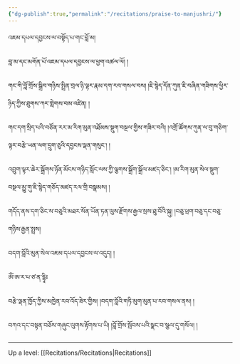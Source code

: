 ```yaml
---
{"dg-publish":true,"permalink":"/recitations/praise-to-manjushri/"}
---
```


འཇམ་དཔལ་དབྱངས་ལ་བསྟོད་པ་གང་བློ་མ།

བླ་མ་དང་མགོན་པོ་འཇམ་དཔལ་དབྱངས་ལ་ཕྱག་འཚལ་ལོ། །

གང་གི་བློ་གྲོས་སྒྲིབ་གཉིས་སྤྲིན་བྲལ་ཉི་ལྟར་རྣམ་དག་རབ་གསལ་བས། །ཇི་སྙེད་དོན་ཀུན་ཇི་བཞིན་གཟིགས་ཕྱིར་ཉིད་ཀྱིས་ཐུགས་ཀར་གླེགས་བམ་འཛིན། །

གང་དག་སྲིད་པའི་བཙོན་རར་མ་རིག་མུན་འཐོམས་སྡུག་བསྔལ་གྱིས་གཟིར་བའི། །འགྲོ་ཚོགས་ཀུན་ལ་བུ་གཅིག་ལྟར་བརྩེ་ཡན་ལག་དྲུག་ཅུའི་དབྱངས་ལྡན་གསུང༌། །

འབྲུག་ལྟར་ཆེར་སྒྲོགས་ཉོན་མོངས་གཉིད་སློང་ལས་ཀྱི་ལྕགས་སྒྲོག་སྒྲོལ་མཛད་ཅིང༌། །མ་རིག་མུན་སེལ་སྡུག་བསྔལ་མྱུ་གུ་ཇི་སྙེད་གཅོད་མཛད་རལ་གྲི་བསྣམས། །

གདོད་ནས་དག་ཅིང་ས་བཅུའི་མཐར་སོན་ཡོན་ཏན་ལུས་རྫོགས་རྒྱལ་སྲས་ཐུ་བོའི་སྐུ། །བཅུ་ཕྲག་བཅུ་དང་བཅུ་གཉིས་རྒྱན་སྤྲས།

བདག་བློའི་མུན་སེལ་འཇམ་དཔལ་དབྱངས་ལ་འདུད། །

ཨོཾ་ཨ་ར་པ་ཙ་ན་དྷཱིཿ

བརྩེ་ལྡན་ཁྱོད་ཀྱིས་མཁྱེན་རབ་འོད་ཟེར་གྱིས། །བདག་བློའི་གཏི་མུག་མུན་པ་རབ་གསལ་ནས། །

བཀའ་དང་བསྟན་བཅོས་གཞུང་ལུགས་རྟོགས་པ་ཡི། །བློ་གྲོས་སྤོབས་པའི་སྣང་བ་སྩལ་དུ་གསོལ། །


---
Up a level: [[Recitations/Recitations\|Recitations]]